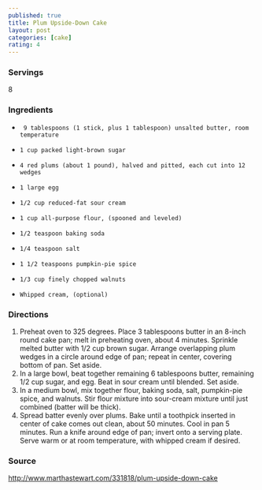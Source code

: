 ```yaml
---
published: true
title: Plum Upside-Down Cake 
layout: post
categories: [cake]
rating: 4
---
```

### Servings
8

### Ingredients
-      9 tablespoons (1 stick, plus 1 tablespoon) unsalted butter, room temperature
-     1 cup packed light-brown sugar
-     4 red plums (about 1 pound), halved and pitted, each cut into 12 wedges
-     1 large egg
-     1/2 cup reduced-fat sour cream
-     1 cup all-purpose flour, (spooned and leveled)
-     1/2 teaspoon baking soda
-     1/4 teaspoon salt
-     1 1/2 teaspoons pumpkin-pie spice
-     1/3 cup finely chopped walnuts
-     Whipped cream, (optional)


### Directions
1. Preheat oven to 325 degrees. Place 3 tablespoons butter in an 8-inch round cake pan; melt in preheating oven, about 4 minutes. Sprinkle melted butter with 1/2 cup brown sugar. Arrange overlapping plum wedges in a circle around edge of pan; repeat in center, covering bottom of pan. Set aside.
2. In a large bowl, beat together remaining 6 tablespoons butter, remaining 1/2 cup sugar, and egg. Beat in sour cream until blended. Set aside.
3. In a medium bowl, mix together flour, baking soda, salt, pumpkin-pie spice, and walnuts. Stir flour mixture into sour-cream mixture until just combined (batter will be thick).
4. Spread batter evenly over plums. Bake until a toothpick inserted in center of cake comes out clean, about 50 minutes. Cool in pan 5 minutes. Run a knife around edge of pan; invert onto a serving plate. Serve warm or at room temperature, with whipped cream if desired.

### Source
<a href="http://www.marthastewart.com/331818/plum-upside-down-cake" target="new">http://www.marthastewart.com/331818/plum-upside-down-cake</a>
